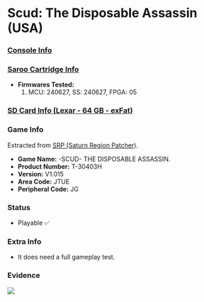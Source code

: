 # Scud: The Disposable Assassin (USA)

### [Console Info](../../../../../Info/Consoles/VA13/README.md)

### [Saroo Cartridge Info](../../../../../Info/Cartridges/GuangzhouSanStarOnlineShop/1.6/README.md)

- <b>Firmwares Tested:</b>
  1. MCU: 240627, SS: 240627, FPGA: 05

### [SD Card Info (Lexar - 64 GB - exFat)](../../../../../Info/SdCards/Lexar/64GB/exfat/README.md)

### Game Info

Extracted from [SRP (Saturn Region Patcher)](https://segaxtreme.net/resources/saturn-region-patcher.81/download).

- <b>Game Name:</b> -SCUD- THE DISPOSABLE ASSASSIN.
- <b>Product Number:</b> T-30403H
- <b>Version:</b> V1.015
- <b>Area Code:</b> JTUE
- <b>Peripheral Code:</b> JG

### Status

- Playable :white_check_mark:

### Extra Info

- It does need a full gameplay test.

### Evidence

[![](https://img.youtube.com/vi/xGN-aS-w8ZY/0.jpg)](https://www.youtube.com/watch?v=xGN-aS-w8ZY)

